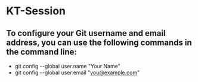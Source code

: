 # KT-Session

## To configure your Git username and email address, you can use the following commands in the command line: 
* git config --global user.name "Your Name"
* git config --global user.email "you@example.com"
